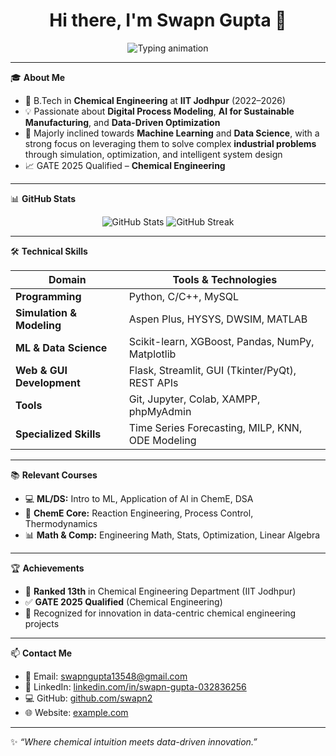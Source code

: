 <h1 align="center">Hi there, I'm Swapn Gupta 👋</h1>

<p align="center">
  <img src="https://readme-typing-svg.demolab.com?font=Fira+Code&pause=1000&center=true&vCenter=true&width=440&lines=Simulation+%26+AI+Enthusiast;Chemical+Engineer+%7C+Data+Scientist;Python+%7C+Aspen+HYSYS+%7C+ML+%7C+Streamlit" alt="Typing animation" />
</p>


---

🎓 **About Me**

- 🧪 B.Tech in **Chemical Engineering** at **IIT Jodhpur** (2022–2026)  
- 💡 Passionate about **Digital Process Modeling**, **AI for Sustainable Manufacturing**, and **Data-Driven Optimization**  
- 🔭 Majorly inclined towards **Machine Learning** and **Data Science**, with a strong focus on leveraging them to solve complex **industrial problems** through simulation, optimization, and intelligent system design  
- 📈 GATE 2025 Qualified – **Chemical Engineering**  

---

📊 **GitHub Stats**

<p align="center">
  <img src="https://github-readme-stats.vercel.app/api?username=swapn2&show_icons=true&theme=tokyonight" alt="GitHub Stats" />
  <img src="https://github-readme-streak-stats.herokuapp.com?user=swapn2&theme=tokyonight" alt="GitHub Streak" />
</p>

---

🛠️ **Technical Skills**

| Domain | Tools & Technologies |
|--------|----------------------|
| **Programming** | Python, C/C++, MySQL |
| **Simulation & Modeling** | Aspen Plus, HYSYS, DWSIM, MATLAB |
| **ML & Data Science** | Scikit-learn, XGBoost, Pandas, NumPy, Matplotlib |
| **Web & GUI Development** | Flask, Streamlit, GUI (Tkinter/PyQt), REST APIs |
| **Tools** | Git, Jupyter, Colab, XAMPP, phpMyAdmin |
| **Specialized Skills** | Time Series Forecasting, MILP, KNN, ODE Modeling |

---

📚 **Relevant Courses**

- 💻 **ML/DS:** Intro to ML, Application of AI in ChemE, DSA  
- 🔬 **ChemE Core:** Reaction Engineering, Process Control, Thermodynamics  
- 📊 **Math & Comp:** Engineering Math, Stats, Optimization, Linear Algebra  

---

🏆 **Achievements**

- 🏅 **Ranked 13th** in Chemical Engineering Department (IIT Jodhpur)  
- ✅ **GATE 2025 Qualified** (Chemical Engineering)  
- 🧠 Recognized for innovation in data-centric chemical engineering projects  

---

📫 **Contact Me**

- 📧 Email: [swapngupta13548@gmail.com](mailto:swapngupta13548@gmail.com)  
- 💼 LinkedIn: [linkedin.com/in/swapn-gupta-032836256](https://linkedin.com/in/swapn-gupta-032836256)  
- 💻 GitHub: [github.com/swapn2](https://github.com/swapn2)  
- 🌐 Website: [example.com](https://example.com)

---

✨ *“Where chemical intuition meets data-driven innovation.”*
